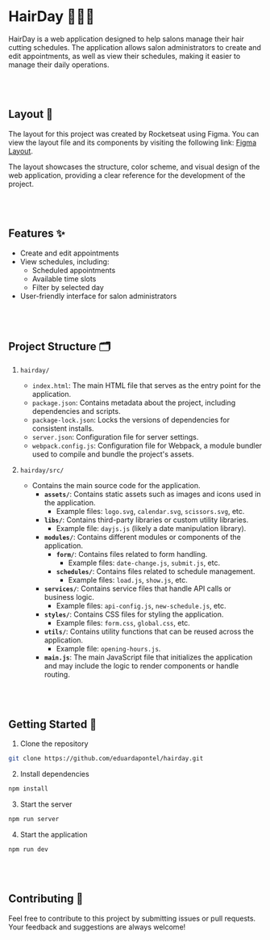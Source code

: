 # HairDay 💇🏻‍♀️

HairDay is a web application designed to help salons manage their hair cutting schedules. The application allows salon administrators to create and edit appointments, as well as view their schedules, making it easier to manage their daily operations.

<br><br>

## Layout 🎨

The layout for this project was created by Rocketseat using Figma. You can view the layout file and its components by visiting the following link: [Figma Layout](https://www.figma.com/design/gsdlfC87LzvAvBb6mewOQi/Plataforma-de-agendamento-(Community)?node-id=0-1&p=f&m=dev).

The layout showcases the structure, color scheme, and visual design of the web application, providing a clear reference for the development of the project.

<br><br>

## Features ✨

* Create and edit appointments
* View schedules, including:
	+ Scheduled appointments
	+ Available time slots
	+ Filter by selected day
* User-friendly interface for salon administrators


<br><br>

## Project Structure 🗂️

1. `hairday/`
   - `index.html`: The main HTML file that serves as the entry point for the application.
   - `package.json`: Contains metadata about the project, including dependencies and scripts.
   - `package-lock.json`: Locks the versions of dependencies for consistent installs.
   - `server.json`: Configuration file for server settings.
   - `webpack.config.js`: Configuration file for Webpack, a module bundler used to compile and bundle the project's assets.

2. `hairday/src/`
   - Contains the main source code for the application.
     - **`assets/`**: Contains static assets such as images and icons used in the application.
       - Example files: `logo.svg`, `calendar.svg`, `scissors.svg`, etc.
     - **`libs/`**: Contains third-party libraries or custom utility libraries.
       - Example file: `dayjs.js` (likely a date manipulation library).
     - **`modules/`**: Contains different modules or components of the application.
       - **`form/`**: Contains files related to form handling.
         - Example files: `date-change.js`, `submit.js`, etc.
       - **`schedules/`**: Contains files related to schedule management.
         - Example files: `load.js`, `show.js`, etc.
     - **`services/`**: Contains service files that handle API calls or business logic.
       - Example files: `api-config.js`, `new-schedule.js`, etc.
     - **`styles/`**: Contains CSS files for styling the application.
       - Example files: `form.css`, `global.css`, etc.
     - **`utils/`**: Contains utility functions that can be reused across the application.
       - Example file: `opening-hours.js`.
     - **`main.js`**: The main JavaScript file that initializes the application and may include the logic to render components or handle routing.

<br><br>

## Getting Started 🚀

1. Clone the repository

```bash
git clone https://github.com/eduardapontel/hairday.git
```

2. Install dependencies
```bash
npm install
```

3. Start the server
```bash
npm run server
```

4. Start the application
```bash
npm run dev
```

<br><br>

## Contributing 🤝

Feel free to contribute to this project by submitting issues or pull requests. Your feedback and suggestions are always welcome!
